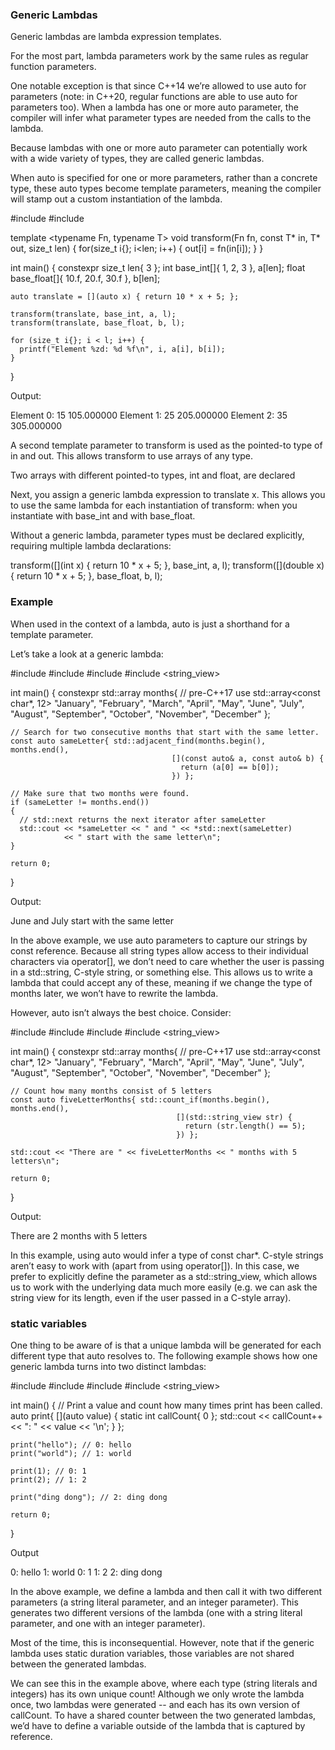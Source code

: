 ### Generic Lambdas

Generic lambdas are lambda expression templates.

For the most part, lambda parameters work by the same rules as regular function parameters.

One notable exception is that since C++14 we’re allowed to use auto for parameters (note: in C++20, regular functions are able to use auto for parameters too). When a lambda has one or more auto parameter, the compiler will infer what parameter types are needed from the calls to the lambda.

Because lambdas with one or more auto parameter can potentially work with a wide variety of types, they are called generic lambdas.

When auto is specified for one or more parameters, rather than a concrete type, these auto types become template parameters, meaning the compiler will stamp out a custom instantiation of the lambda.

  #include <cstdio>
  #include <cstdint>

  template <typename Fn, typename T>
    void transform(Fn fn, const T* in, T* out, size_t len) {
      for(size_t i{}; i<len; i++) {
        out[i] = fn(in[i]);
      }
  }

  int main() {
    constexpr size_t len{ 3 };
    int base_int[]{ 1, 2, 3 }, a[len];
    float base_float[]{ 10.f, 20.f, 30.f }, b[len];

    auto translate = [](auto x) { return 10 * x + 5; };

    transform(translate, base_int, a, l);
    transform(translate, base_float, b, l);

    for (size_t i{}; i < l; i++) {
      printf("Element %zd: %d %f\n", i, a[i], b[i]);
    }
  }

Output:

  Element 0: 15 105.000000
  Element 1: 25 205.000000
  Element 2: 35 305.000000

A second template parameter to transform is used as the pointed-to type of in and out. This allows transform to use arrays of any type.

Two arrays with different pointed-to types, int and float, are declared

Next, you assign a generic lambda expression to translate x. This allows you to use the same lambda for each instantiation of transform: when you
instantiate with base_int and with base_float.

Without a generic lambda, parameter types must be declared explicitly, requiring multiple lambda declarations:

  transform([](int x) { return 10 * x + 5; }, base_int, a, l);
  transform([](double x) { return 10 * x + 5; }, base_float, b, l);





### Example

When used in the context of a lambda, auto is just a shorthand for a template parameter.

Let’s take a look at a generic lambda:

  #include <algorithm>
  #include <array>
  #include <iostream>
  #include <string_view>

  int main()
  {
    constexpr std::array months{ // pre-C++17 use std::array<const char*, 12>
      "January",
      "February",
      "March",
      "April",
      "May",
      "June",
      "July",
      "August",
      "September",
      "October",
      "November",
      "December"
    };

    // Search for two consecutive months that start with the same letter.
    const auto sameLetter{ std::adjacent_find(months.begin(), months.end(),
                                        [](const auto& a, const auto& b) {
                                          return (a[0] == b[0]);
                                        }) };

    // Make sure that two months were found.
    if (sameLetter != months.end())
    {
      // std::next returns the next iterator after sameLetter
      std::cout << *sameLetter << " and " << *std::next(sameLetter)
                << " start with the same letter\n";
    }

    return 0;
  }

Output:

  June and July start with the same letter

In the above example, we use auto parameters to capture our strings by const reference. Because all string types allow access to their individual characters via operator[], we don’t need to care whether the user is passing in a std::string, C-style string, or something else. This allows us to write a lambda that could accept any of these, meaning if we change the type of months later, we won’t have to rewrite the lambda.

However, auto isn’t always the best choice. Consider:

  #include <algorithm>
  #include <array>
  #include <iostream>
  #include <string_view>

  int main()
  {
    constexpr std::array months{ // pre-C++17 use std::array<const char*, 12>
      "January",
      "February",
      "March",
      "April",
      "May",
      "June",
      "July",
      "August",
      "September",
      "October",
      "November",
      "December"
    };

    // Count how many months consist of 5 letters
    const auto fiveLetterMonths{ std::count_if(months.begin(), months.end(),
                                         [](std::string_view str) {
                                           return (str.length() == 5);
                                         }) };

    std::cout << "There are " << fiveLetterMonths << " months with 5 letters\n";

    return 0;
  }

Output:

  There are 2 months with 5 letters

In this example, using auto would infer a type of const char*. C-style strings aren’t easy to work with (apart from using operator[]). In this case, we prefer to explicitly define the parameter as a std::string_view, which allows us to work with the underlying data much more easily (e.g. we can ask the string view for its length, even if the user passed in a C-style array).




### static variables

One thing to be aware of is that a unique lambda will be generated for each different type that auto resolves to. The following example shows how one generic lambda turns into two distinct lambdas:

  #include <algorithm>
  #include <array>
  #include <iostream>
  #include <string_view>

  int main()
  {
    // Print a value and count how many times print has been called.
    auto print{
      [](auto value) {
        static int callCount{ 0 };
        std::cout << callCount++ << ": " << value << '\n';
      }
    };

    print("hello"); // 0: hello
    print("world"); // 1: world

    print(1); // 0: 1
    print(2); // 1: 2

    print("ding dong"); // 2: ding dong

    return 0;
  }

Output

  0: hello
  1: world
  0: 1
  1: 2
  2: ding dong

In the above example, we define a lambda and then call it with two different parameters (a string literal parameter, and an integer parameter). This generates two different versions of the lambda (one with a string literal parameter, and one with an integer parameter).

Most of the time, this is inconsequential. However, note that if the generic lambda uses static duration variables, those variables are not shared between the generated lambdas.

We can see this in the example above, where each type (string literals and integers) has its own unique count! Although we only wrote the lambda once, two lambdas were generated -- and each has its own version of callCount. To have a shared counter between the two generated lambdas, we’d have to define a variable outside of the lambda that is captured by reference.
